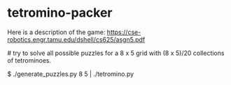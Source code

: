 # tetromino-packer


Here is a description of the game: https://cse-robotics.engr.tamu.edu/dshell/cs625/asgn5.pdf

\# try to solve all possible puzzles for a 8 x 5 grid with (8 x 5)/20 collections of tetrominoes.

$ ./generate_puzzles.py 8 5 | ./tetromino.py

